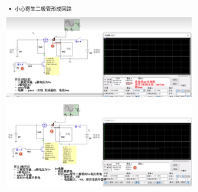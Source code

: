 - 小心寄生二极管形成回路

![](../photo/Pasted%20image%2020250805180807.png)

![](../photo/Pasted%20image%2020250805182124.png)

